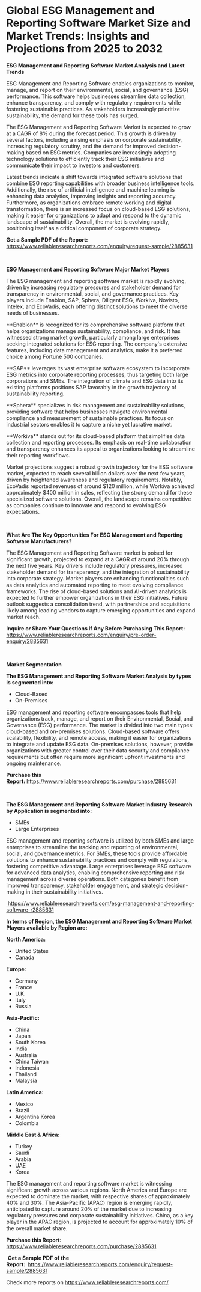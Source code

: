 <p><h1>Global ESG Management and Reporting Software Market Size and Market Trends: Insights and Projections from 2025 to 2032</h1></p><p><strong>ESG Management and Reporting Software Market Analysis and Latest Trends</strong></p>
<p><p>ESG Management and Reporting Software enables organizations to monitor, manage, and report on their environmental, social, and governance (ESG) performance. This software helps businesses streamline data collection, enhance transparency, and comply with regulatory requirements while fostering sustainable practices. As stakeholders increasingly prioritize sustainability, the demand for these tools has surged.</p><p>The ESG Management and Reporting Software Market is expected to grow at a CAGR of 8% during the forecast period. This growth is driven by several factors, including a rising emphasis on corporate sustainability, increasing regulatory scrutiny, and the demand for improved decision-making based on ESG metrics. Companies are increasingly adopting technology solutions to efficiently track their ESG initiatives and communicate their impact to investors and customers.</p><p>Latest trends indicate a shift towards integrated software solutions that combine ESG reporting capabilities with broader business intelligence tools. Additionally, the rise of artificial intelligence and machine learning is enhancing data analytics, improving insights and reporting accuracy. Furthermore, as organizations embrace remote working and digital transformation, there is an increased focus on cloud-based ESG solutions, making it easier for organizations to adapt and respond to the dynamic landscape of sustainability. Overall, the market is evolving rapidly, positioning itself as a critical component of corporate strategy.</p></p>
<p><strong>Get a Sample PDF of the Report:&nbsp;</strong> <a href="https://www.reliableresearchreports.com/enquiry/request-sample/2885631?utm_campaign=3213&utm_medium=2&utm_source=Github&utm_content=ia&utm_term=13032025&utm_id=esg-management-and-reporting-software">https://www.reliableresearchreports.com/enquiry/request-sample/2885631</a></p>
<p>&nbsp;</p>
<p><strong>ESG Management and Reporting Software Major Market Players</strong></p>
<p><p>The ESG management and reporting software market is rapidly evolving, driven by increasing regulatory pressures and stakeholder demand for transparency in environmental, social, and governance practices. Key players include Enablon, SAP, Sphera, Diligent ESG, Workiva, Novisto, Intelex, and EcoVadis, each offering distinct solutions to meet the diverse needs of businesses.</p><p>**Enablon** is recognized for its comprehensive software platform that helps organizations manage sustainability, compliance, and risk. It has witnessed strong market growth, particularly among large enterprises seeking integrated solutions for ESG reporting. The company's extensive features, including data management and analytics, make it a preferred choice among Fortune 500 companies.</p><p>**SAP** leverages its vast enterprise software ecosystem to incorporate ESG metrics into corporate reporting processes, thus targeting both large corporations and SMEs. The integration of climate and ESG data into its existing platforms positions SAP favorably in the growth trajectory of sustainability reporting.</p><p>**Sphera** specializes in risk management and sustainability solutions, providing software that helps businesses navigate environmental compliance and measurement of sustainable practices. Its focus on industrial sectors enables it to capture a niche yet lucrative market.</p><p>**Workiva** stands out for its cloud-based platform that simplifies data collection and reporting processes. Its emphasis on real-time collaboration and transparency enhances its appeal to organizations looking to streamline their reporting workflows.</p><p>Market projections suggest a robust growth trajectory for the ESG software market, expected to reach several billion dollars over the next few years, driven by heightened awareness and regulatory requirements. Notably, EcoVadis reported revenues of around $120 million, while Workiva achieved approximately $400 million in sales, reflecting the strong demand for these specialized software solutions. Overall, the landscape remains competitive as companies continue to innovate and respond to evolving ESG expectations.</p></p>
<p>&nbsp;</p>
<p><strong>What Are The Key Opportunities For ESG Management and Reporting Software Manufacturers?</strong></p>
<p><p>The ESG Management and Reporting Software market is poised for significant growth, projected to expand at a CAGR of around 20% through the next five years. Key drivers include regulatory pressures, increased stakeholder demand for transparency, and the integration of sustainability into corporate strategy. Market players are enhancing functionalities such as data analytics and automated reporting to meet evolving compliance frameworks. The rise of cloud-based solutions and AI-driven analytics is expected to further empower organizations in their ESG initiatives. Future outlook suggests a consolidation trend, with partnerships and acquisitions likely among leading vendors to capture emerging opportunities and expand market reach.</p></p>
<p><strong>Inquire or Share Your Questions If Any Before Purchasing This Report:</strong> <a href="https://www.reliableresearchreports.com/enquiry/pre-order-enquiry/2885631?utm_campaign=3213&utm_medium=2&utm_source=Github&utm_content=ia&utm_term=13032025&utm_id=esg-management-and-reporting-software">https://www.reliableresearchreports.com/enquiry/pre-order-enquiry/2885631</a></p>
<p>&nbsp;</p>
<p><strong>Market Segmentation</strong></p>
<p><strong>The ESG Management and Reporting Software Market Analysis by types is segmented into:</strong></p>
<p><ul><li>Cloud-Based</li><li>On-Premises</li></ul></p>
<p><p>ESG management and reporting software encompasses tools that help organizations track, manage, and report on their Environmental, Social, and Governance (ESG) performance. The market is divided into two main types: cloud-based and on-premises solutions. Cloud-based software offers scalability, flexibility, and remote access, making it easier for organizations to integrate and update ESG data. On-premises solutions, however, provide organizations with greater control over their data security and compliance requirements but often require more significant upfront investments and ongoing maintenance.</p></p>
<p><strong>Purchase this Report:&nbsp;</strong><a href="https://www.reliableresearchreports.com/purchase/2885631?utm_campaign=3213&utm_medium=2&utm_source=Github&utm_content=ia&utm_term=13032025&utm_id=esg-management-and-reporting-software">https://www.reliableresearchreports.com/purchase/2885631</a></p>
<p>&nbsp;</p>
<p><strong>The ESG Management and Reporting Software Market Industry Research by Application is segmented into:</strong></p>
<p><ul><li>SMEs</li><li>Large Enterprises</li></ul></p>
<p><p>ESG management and reporting software is utilized by both SMEs and large enterprises to streamline the tracking and reporting of environmental, social, and governance metrics. For SMEs, these tools provide affordable solutions to enhance sustainability practices and comply with regulations, fostering competitive advantage. Large enterprises leverage ESG software for advanced data analytics, enabling comprehensive reporting and risk management across diverse operations. Both categories benefit from improved transparency, stakeholder engagement, and strategic decision-making in their sustainability initiatives.</p></p>
<p><a href="https://www.reliableresearchreports.com/esg-management-and-reporting-software-r2885631?utm_campaign=3213&utm_medium=2&utm_source=Github&utm_content=ia&utm_term=13032025&utm_id=esg-management-and-reporting-software">&nbsp;https://www.reliableresearchreports.com/esg-management-and-reporting-software-r2885631</a></p>
<p><strong>In terms of Region, the ESG Management and Reporting Software Market Players available by Region are:</strong></p>
<p>
    <p> <strong> North America: </strong>
        <ul>
            <li>United States</li>
            <li>Canada</li>
        </ul>
        </p> 
    <p> <strong> Europe: </strong>
        <ul>
            <li>Germany</li>
            <li>France</li>
            <li>U.K.</li>
            <li>Italy</li>
            <li>Russia</li>
        </ul>
        </p> 
    <p> <strong> Asia-Pacific: </strong>
        <ul>
            <li>China</li>
            <li>Japan</li>
            <li>South Korea</li>
            <li>India</li>
            <li>Australia</li>
            <li>China Taiwan</li>
            <li>Indonesia</li>
            <li>Thailand</li>
            <li>Malaysia</li>
        </ul>
        </p> 
    <p> <strong> Latin America: </strong>
        <ul>
            <li>Mexico</li>
            <li>Brazil</li>
            <li>Argentina Korea</li>
            <li>Colombia</li>
        </ul>
        </p> 
    <p> <strong> Middle East & Africa: </strong>
        <ul>
            <li>Turkey</li>
            <li>Saudi</li>
            <li>Arabia</li>
            <li>UAE</li>
            <li>Korea</li>
        </ul>
    </p>
    </p>
<p><p>The ESG management and reporting software market is witnessing significant growth across various regions. North America and Europe are expected to dominate the market, with respective shares of approximately 40% and 30%. The Asia-Pacific (APAC) region is emerging rapidly, anticipated to capture around 20% of the market due to increasing regulatory pressures and corporate sustainability initiatives. China, as a key player in the APAC region, is projected to account for approximately 10% of the overall market share.</p></p>
<p><strong>Purchase this Report: </strong><a href="https://www.reliableresearchreports.com/purchase/2885631?utm_campaign=3213&utm_medium=2&utm_source=Github&utm_content=ia&utm_term=13032025&utm_id=esg-management-and-reporting-software">https://www.reliableresearchreports.com/purchase/2885631</a></p>
<p>&nbsp;<strong>Get a Sample PDF of the Report:&nbsp;&nbsp;</strong><a href="https://www.reliableresearchreports.com/enquiry/request-sample/2885631?utm_campaign=3213&utm_medium=2&utm_source=Github&utm_content=ia&utm_term=13032025&utm_id=esg-management-and-reporting-software">https://www.reliableresearchreports.com/enquiry/request-sample/2885631</a></p>
<p><strong></strong></p>
<p>Check more reports on <a href="https://www.reliableresearchreports.com/?utm_campaign=3213&utm_medium=2&utm_source=Github&utm_content=ia&utm_term=13032025&utm_id=esg-management-and-reporting-software">https://www.reliableresearchreports.com/</a></p>